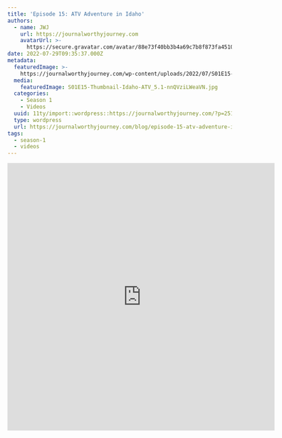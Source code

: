 ```yaml
---
title: 'Episode 15: ATV Adventure in Idaho'
authors:
  - name: JWJ
    url: https://journalworthyjourney.com
    avatarUrl: >-
      https://secure.gravatar.com/avatar/88e73f40bb3b4a69c7b8f873fa45104dd6dcbac157ec972498c06986de5efbaa?s=96&d=mm&r=g
date: 2022-07-29T09:35:37.000Z
metadata:
  featuredImage: >-
    https://journalworthyjourney.com/wp-content/uploads/2022/07/S01E15-Thumbnail-Idaho-ATV_5.1.1.jpg
  media:
    featuredImage: S01E15-Thumbnail-Idaho-ATV_5.1-nnQVziLWeaVN.jpg
  categories:
    - Season 1
    - Videos
  uuid: 11ty/import::wordpress::https://journalworthyjourney.com/?p=251
  type: wordpress
  url: https://journalworthyjourney.com/blog/episode-15-atv-adventure-in-idaho/
tags:
  - season-1
  - videos
---
```

<iframe loading="lazy" allowfullscreen="true" title="ATV Adventure in Idaho | Episode 15 | Full Time RV Travels" width="600" height="600" src="https://www.youtube.com/embed/ixV8CqJkY9w?feature=oembed&amp;color=red&amp;rel=1&amp;controls=1&amp;fs=1&amp;iv_load_policy=0&amp;autoplay=0&amp;modestbranding=0&amp;cc_load_policy=0&amp;playsinline=1" frameborder="0" allow="accelerometer; encrypted-media;accelerometer;autoplay;clipboard-write;gyroscope;picture-in-picture clipboard-write; encrypted-media; gyroscope; picture-in-picture; web-share" referrerpolicy="strict-origin-when-cross-origin"></iframe>
